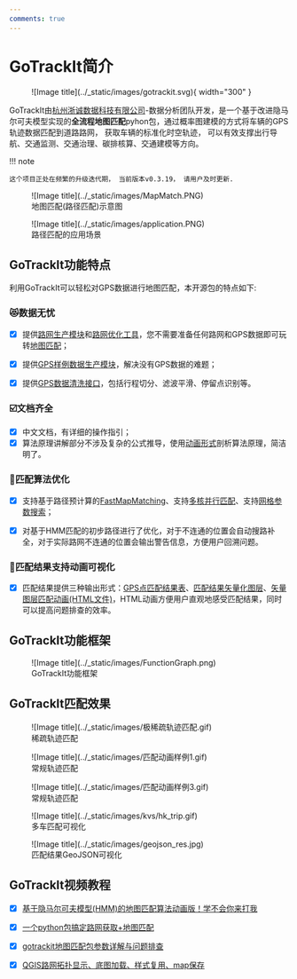 ```yaml
---
comments: true
---
```


[路网生产模块]: ./路网生产.md
[路网优化工具]: ./路网优化.md
[地图匹配]: ./路径匹配.md
[GPS样例数据生产模块]: ./轨迹生产.md
[GPS数据清洗接口]: ./轨迹处理.md
[动画形式]: https://www.bilibili.com/video/BV1gQ4y1w7dC
[FastMapMatching]: 路径匹配.md#accelerate
[多核并行匹配]: ./路径匹配.md#accelerate
[网格参数搜索]: ./路径匹配.md#accelerate
[GPS点匹配结果表]: ./路径匹配.md#match_res
[匹配结果矢量化图层]: ./路径匹配.md#geojson_show
[矢量图层匹配动画(HTML文件)]: ./路径匹配.md#html_show
[杭州浙诚数据科技有限公司]: https://www.zhechengdata.com/

# GoTrackIt简介
<figure markdown="span">
  ![Image title](../_static/images/gotrackit.svg){ width="300" }
</figure>

GoTrackIt由[杭州浙诚数据科技有限公司]-数据分析团队开发，是一个基于改进隐马尔可夫模型实现的**全流程地图匹配**pyhon包，通过概率图建模的方式将车辆的GPS轨迹数据匹配到道路路网， 获取车辆的标准化时空轨迹， 可以有效支撑出行导航、交通监测、交通治理、碳排核算、交通建模等方向。


!!! note 
    
    这个项目正处在频繁的升级迭代期， 当前版本v0.3.19， 请用户及时更新.

<figure markdown="span">
  ![Image title](../_static/images/MapMatch.PNG)
  <figcaption>地图匹配(路径匹配)示意图</figcaption>
</figure>

<figure markdown="span">
  ![Image title](../_static/images/application.PNG)
  <figcaption>路径匹配的应用场景</figcaption>
</figure>


## GoTrackIt功能特点
利用GoTrackIt可以轻松对GPS数据进行地图匹配，本开源包的特点如下:

### 😻数据无忧
- [x] 提供[路网生产模块]和[路网优化工具]，您不需要准备任何路网和GPS数据即可玩转[地图匹配]；
- [x] 提供[GPS样例数据生产模块]，解决没有GPS数据的难题；
- [x]  提供[GPS数据清洗接口]，包括行程切分、滤波平滑、停留点识别等。


### ☑️文档齐全
- [x] 中文文档，有详细的操作指引；
- [x] 算法原理讲解部分不涉及复杂的公式推导，使用[动画形式]剖析算法原理，简洁明了。

### 🚀匹配算法优化
- [x] 支持基于路径预计算的[FastMapMatching]、支持[多核并行匹配]、支持[网格参数搜索]；
- [x] 对基于HMM匹配的初步路径进行了优化，对于不连通的位置会自动搜路补全，对于实际路网不连通的位置会输出警告信息，方便用户回溯问题。


### 🌈匹配结果支持动画可视化
- [x] 匹配结果提供三种输出形式：[GPS点匹配结果表]、[匹配结果矢量化图层]、[矢量图层匹配动画(HTML文件)]，HTML动画方便用户直观地感受匹配结果，同时可以提高问题排查的效率。


## GoTrackIt功能框架

<figure markdown="span">
  ![Image title](../_static/images/FunctionGraph.png)
  <figcaption>GoTrackIt功能框架</figcaption>
</figure>

## GoTrackIt匹配效果

<figure markdown="span">
  ![Image title](../_static/images/极稀疏轨迹匹配.gif)
  <figcaption>稀疏轨迹匹配</figcaption>
</figure>


<figure markdown="span">
  ![Image title](../_static/images/匹配动画样例1.gif)
  <figcaption>常规轨迹匹配</figcaption>
</figure>

<figure markdown="span">
  ![Image title](../_static/images/匹配动画样例3.gif)
  <figcaption>常规轨迹匹配</figcaption>
</figure>

<figure markdown="span">
  ![Image title](../_static/images/kvs/hk_trip.gif)
  <figcaption>多车匹配可视化</figcaption>
</figure>

<figure markdown="span">
  ![Image title](../_static/images/geojson_res.jpg)
  <figcaption>匹配结果GeoJSON可视化</figcaption>
</figure>


## GoTrackIt视频教程

- [x] [基于隐马尔可夫模型(HMM)的地图匹配算法动画版！学不会你来打我](https://www.bilibili.com/video/BV1gQ4y1w7dC)

- [x] [一个python包搞定路网获取+地图匹配](https://www.bilibili.com/video/BV1nC411z7Vg)

- [x] [gotrackit地图匹配包参数详解与问题排查](https://www.bilibili.com/video/BV1qK421Y7hV)

- [x] [QGIS路网拓扑显示、底图加载、样式复用、map保存](https://www.bilibili.com/video/BV1Sq421F7QX)
